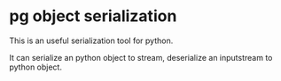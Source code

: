 # pg object serialization

This is an useful serialization tool for python. 

It can serialize an python object to stream, deserialize an inputstream to python object.

